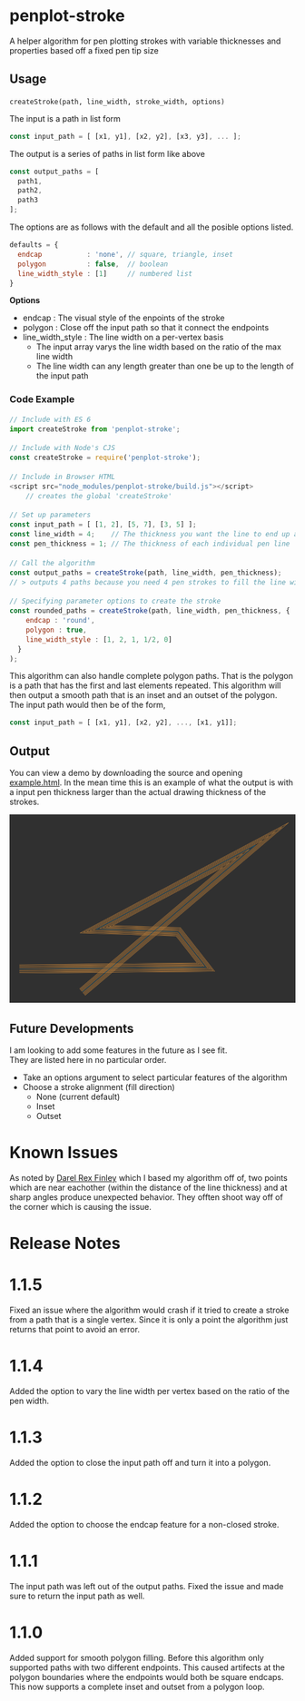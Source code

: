 # penplot-stroke
A helper algorithm for pen plotting strokes with variable thicknesses
and properties based off a fixed pen tip size

## Usage

`createStroke(path, line_width, stroke_width, options)`

The input is a path in list form  
```js
const input_path = [ [x1, y1], [x2, y2], [x3, y3], ... ];
```
The output is a series of paths in list form like above
```js
const output_paths = [
  path1,
  path2,
  path3
];
```

The options are as follows with the default and all the posible options listed.
```js
defaults = {
  endcap           : 'none', // square, triangle, inset
  polygon          : false,  // boolean
  line_width_style : [1]     // numbered list
}
```

**Options**
+ endcap : The visual style of the enpoints of the stroke
+ polygon : Close off the input path so that it connect the endpoints
+ line_width_style : The line width on a per-vertex basis
  - The input array varys the line width based on the ratio of the max line
    width
  - The line width can any length greater than one be up to the length of the
    input path

### Code Example

```js
// Include with ES 6
import createStroke from 'penplot-stroke';

// Include with Node's CJS
const createStroke = require('penplot-stroke');

// Include in Browser HTML
<script src="node_modules/penplot-stroke/build.js"></script>
    // creates the global 'createStroke'

// Set up parameters
const input_path = [ [1, 2], [5, 7], [3, 5] ];
const line_width = 4;    // The thickness you want the line to end up as
const pen_thickness = 1; // The thickness of each individual pen line

// Call the algorithm
const output_paths = createStroke(path, line_width, pen_thickness);
// > outputs 4 paths because you need 4 pen strokes to fill the line width of 1

// Specifying parameter options to create the stroke
const rounded_paths = createStroke(path, line_width, pen_thickness, { 
    endcap : 'round',
    polygon : true,
    line_width_style : [1, 2, 1, 1/2, 0]
  }
);
```

This algorithm can also handle complete polygon paths. That is the polygon is
a path that has the first and last elements repeated. This algorithm will then
output a smooth path that is an inset and an outset of the polygon.  
The input path would then be of the form,
```js
const input_path = [ [x1, y1], [x2, y2], ..., [x1, y1]];
```

## Output
You can view a demo by downloading the source and opening 
[example.html](./example.html). In the mean time this is an example of what
the output is with a input pen thickness larger than the actual drawing
thickness of the strokes.

![Example Output Image](./stroke.png)

## Future Developments
I am looking to add some features in the future as I see fit.  
They are listed here in no particular order.  
+ Take an options argument to select particular features of the algorithm
+ Choose a stroke alignment (fill direction)
  + None (current default)
  + Inset
  + Outset

# Known Issues
As noted by [Darel Rex Finley](http://alienryderflex.com/polygon_inset/) which I
based my algorithm off of, two points which are near eachother (within the
distance of the line thickness) and at sharp angles produce unexpected behavior.
They offten shoot way off of the corner which is causing the issue.

# Release Notes

# 1.1.5
Fixed an issue where the algorithm would crash if it tried to create a stroke
from a path that is a single vertex. Since it is only a point the algorithm
just returns that point to avoid an error.

# 1.1.4
Added the option to vary the line width per vertex based on the ratio of the
pen width.

# 1.1.3
Added the option to close the input path off and turn it into a polygon.

# 1.1.2
Added the option to choose the endcap feature for a non-closed stroke.

# 1.1.1
The input path was left out of the output paths. Fixed the issue and made sure to
return the input path as well.

# 1.1.0
Added support for smooth polygon filling. Before this algorithm only supported
paths with two different endpoints. This caused artifects at the polygon
boundaries where the endpoints would both be square endcaps. This now supports
a complete inset and outset from a polygon loop.